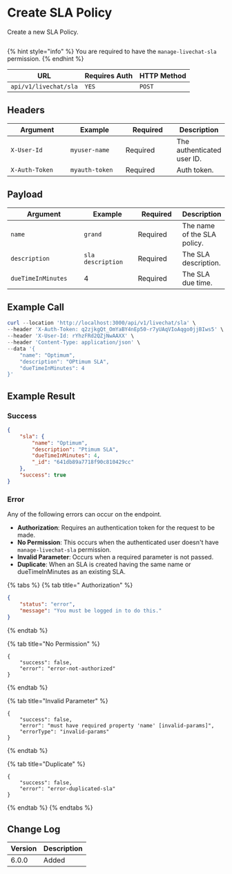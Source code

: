 # Create SLA Policy

Create a new SLA Policy.

<figure><img src="../../../../../../../.gitbook/assets/enterprise.jpg" alt=""><figcaption></figcaption></figure>

{% hint style="info" %}
You are required to have the `manage-livechat-sla` permission.
{% endhint %}

| URL                   | Requires Auth | HTTP Method |
| --------------------- | ------------- | ----------- |
| `api/v1/livechat/sla` | `YES`         | `POST`      |

## Headers

<table><thead><tr><th width="179">Argument</th><th width="169">Example</th><th width="143">Required</th><th>Description</th></tr></thead><tbody><tr><td><code>X-User-Id</code></td><td><code>myuser-name</code></td><td>Required</td><td>The authenticated user ID.</td></tr><tr><td><code>X-Auth-Token</code></td><td><code>myauth-token</code></td><td>Required</td><td>Auth token.</td></tr></tbody></table>

## Payload

<table><thead><tr><th width="250">Argument</th><th width="188">Example</th><th width="158">Required</th><th>Description</th></tr></thead><tbody><tr><td><code>name</code></td><td><code>grand</code></td><td>Required</td><td>The name of the SLA policy.</td></tr><tr><td><code>description</code></td><td><code>sla description</code></td><td>Required</td><td>The SLA description.</td></tr><tr><td><code>dueTimeInMinutes</code></td><td>4</td><td>Required</td><td>The SLA due time.</td></tr></tbody></table>

## Example Call

```powershell
curl --location 'http://localhost:3000/api/v1/livechat/sla' \
--header 'X-Auth-Token: q2zjkgQt_OmYaBY4nEp50-r7yUAqVIoAqgo0jjBIws5' \
--header 'X-User-Id: rYhzFRd2QZjNwAAXX' \
--header 'Content-Type: application/json' \
--data '{
    "name": "Optimum",
    "description": "OPtimum SLA",
    "dueTimeInMinutes": 4
}'
```

## Example Result

### Success

```json
{
    "sla": {
        "name": "Optimum",
        "description": "Ptimum SLA",
        "dueTimeInMinutes": 4,
        "_id": "641db89a7718f90c810429cc"
    },
    "success": true
}
```

### Error

Any of the following errors can occur on the endpoint.

* **Authorization**: Requires an authentication token for the request to be made.
* **No Permission**: This occurs when the authenticated user doesn't have  `manage-livechat-sla` permission.
* **Invalid Parameter**: Occurs when a required parameter is not passed.
* **Duplicate**: When an SLA is created having the same name or dueTimeInMinutes as an existing SLA.

{% tabs %}
{% tab title=" Authorization" %}
```json
{
    "status": "error",
    "message": "You must be logged in to do this."
}
```
{% endtab %}

{% tab title="No Permission" %}
```
{
    "success": false,
    "error": "error-not-authorized"
}
```
{% endtab %}

{% tab title="Invalid Parameter" %}
```
{
    "success": false,
    "error": "must have required property 'name' [invalid-params]",
    "errorType": "invalid-params"
}
```
{% endtab %}

{% tab title="Duplicate" %}
```
{
    "success": false,
    "error": "error-duplicated-sla"
}
```
{% endtab %}
{% endtabs %}

## Change Log

| Version | Description |
| ------- | ----------- |
| 6.0.0   | Added       |
